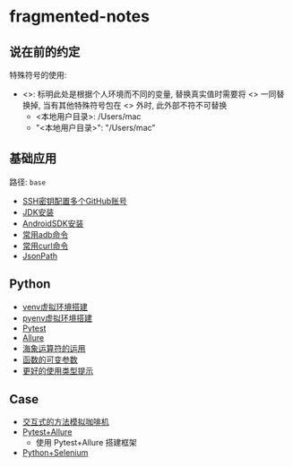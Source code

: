 # fragmented-notes
## 说在前的约定
特殊符号的使用:
- <>: 标明此处是根据个人环境而不同的变量, 替换真实值时需要将 <> 一同替换掉, 当有其他特殊符号包在 <> 外时, 此外部不符不可替换
    - <本地用户目录>: /Users/mac
    - "<本地用户目录>": "/Users/mac"

## 基础应用
路径: `base`
- [SSH密钥配置多个GitHub账号](base/001.md)
- [JDK安装](base/002.md)
- [AndroidSDK安装](base/003.md)
- [常用adb命令](base/004.md)
- [常用curl命令](base/005.md)
- [JsonPath](base/006.md)

## Python
- [venv虚拟环境搭建](python/001.md)
- [pyenv虚拟环境搭建](python/002.md)
- [Pytest](python/002.md)
- [Allure](python/002.ipynb)
- [海象运算符的运用](python/assignment_expresions.ipynb)
- [函数的可变参数](python/args_kwargs.ipynb)
- [更好的使用类型提示](python/typing.ipynb)

## Case
- [交互式的方法模拟咖啡机](case/coffee_machine/)
- [Pytest+Allure](case/pytest_allure/)
    - 使用 Pytest+Allure 搭建框架
- [Python+Selenium](case/python_selenium)
